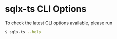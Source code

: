 # sqlx-ts CLI Options

To check the latest CLI options available, please run

```bash
$ sqlx-ts --help
```

